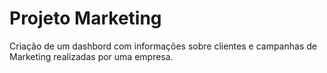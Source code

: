 # Projeto Marketing
 Criação de um dashbord com informações sobre clientes e campanhas de Marketing realizadas por uma empresa.
